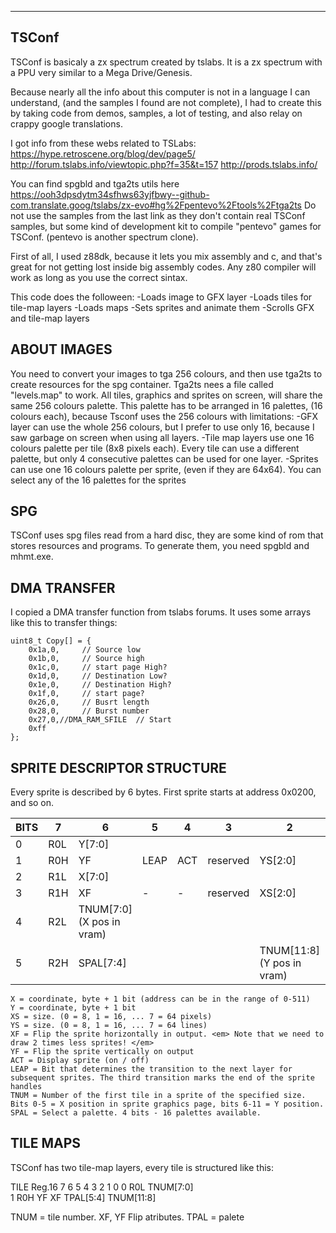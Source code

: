 -------
 TSConf
-------

TSConf is basicaly a zx spectrum created by tslabs. It is a zx spectrum with a PPU very similar to a Mega Drive/Genesis.

Because nearly all the info about this computer is not in a language I can understand, (and the samples I found 
are not complete), I had to create this by taking code from demos, samples, a lot of testing, and also relay on 
crappy google translations. 

I got info from these webs related to TSLabs: 
https://hype.retroscene.org/blog/dev/page5/
http://forum.tslabs.info/viewtopic.php?f=35&t=157
http://prods.tslabs.info/

You can find spgbld and tga2ts utils here https://ooh3dpsdytm34sfhws63yjfbwy--github-com.translate.goog/tslabs/zx-evo#hg%2Fpentevo%2Ftools%2Ftga2ts
Do not use the samples from the last link as they don't contain real TSConf samples, but some kind of development kit to compile "pentevo" games for TSConf. (pentevo is another spectrum clone).

First of all, I used z88dk, because it lets you mix assembly and c, and that's great for not getting lost inside big assembly codes.
Any z80 compiler will work as long as you use the correct sintax.

This code does the folloween:
-Loads image to GFX layer
-Loads tiles for tile-map layers
-Loads maps
-Sets sprites and animate them
-Scrolls GFX and tile-map layers

ABOUT IMAGES
------------
You need to convert your images to tga 256 colours, and then use tga2ts to create resources for the spg container.
Tga2ts nees a file called "levels.map" to work.
All tiles, graphics and sprites on screen, will share the same 256 colours palette. This palette has to be arranged in 16 palettes,
(16 colours each), because Tsconf uses the 256 colours with limitations:
	-GFX layer can use the whole 256 colours, but I prefer to use only 16, because I saw garbage on screen when using all layers. 
	-Tile map layers use one 16 colours palette per tile (8x8 pixels each). Every tile can use a different palette, but only 4 consecutive palettes can be used for one layer.
	-Sprites can use one 16 colours palette per sprite, (even if they are 64x64). You can select any of the 16 palettes for the sprites
	 
SPG
---

TSConf uses spg files read from a hard disc, they are some kind of rom that stores resources and programs. To generate them, you need spgbld and mhmt.exe.


DMA TRANSFER
------------

I copied a DMA transfer function from tslabs forums. It uses some arrays like this to transfer things:
```
uint8_t Copy[] = {
	0x1a,0,		// Source low
	0x1b,0,		// Source high
	0x1c,0,		// start page High?
	0x1d,0,		// Destination Low?
	0x1e,0,		// Destination High?
	0x1f,0,		// start page?
	0x26,0,		// Busrt length
	0x28,0,		// Burst number
	0x27,0,//DMA_RAM_SFILE	// Start
	0xff
};
```
SPRITE DESCRIPTOR STRUCTURE
---------------------------
Every sprite is described by 6 bytes. First sprite starts at address 0x0200, and so on.

BITS | 7 | 6 | 5 | 4 | 3 | 2 | 1 | 0 |
----- |----- |----- |----- |----- |----- |----- |----- |----- |
0 | R0L | Y[7:0]|
1|R0H|YF|LEAP|ACT|reserved|YS[2:0]
2|R1L|X[7:0]|
3|R1H|XF|-|-|reserved|XS[2:0]|X[8]
4|R2L|TNUM[7:0] (X pos in vram)	
5|R2H|SPAL[7:4]||||TNUM[11:8] (Y pos in vram)	
```
X = coordinate, byte + 1 bit (address can be in the range of 0-511)
Y = coordinate, byte + 1 bit
XS = size. (0 = 8, 1 = 16, ... 7 = 64 pixels)
YS = size. (0 = 8, 1 = 16, ... 7 = 64 lines)
XF = Flip the sprite horizontally in output. <em> Note that we need to draw 2 times less sprites! </em>
YF = Flip the sprite vertically on output
ACT = Display sprite (on / off)
LEAP = Bit that determines the transition to the next layer for subsequent sprites. The third transition marks the end of the sprite handles
TNUM = Number of the first tile in a sprite of the specified size. Bits 0-5 = X position in sprite graphics page, bits 6-11 = Y position.
SPAL = Select a palette. 4 bits - 16 palettes available.
```

TILE MAPS
---------

TSConf has two tile-map layers, every tile is structured like this:

TILE	Reg.16	7	6	5	4	3	2	1	0
0	R0L	TNUM[7:0]							
1	R0H	YF	XF	TPAL[5:4]		TNUM[11:8]	

TNUM = tile number.
XF, YF Flip atributes.
TPAL = palete
